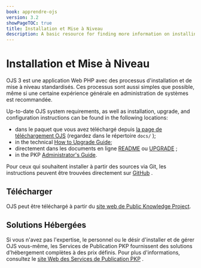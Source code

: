 ```yaml
---
book: apprendre-ojs
version: 3.2
showPageTOC: true
title: Installation et Mise à Niveau
description: A basic resource for finding more information on installing or upgrading OJS, or locating an OJS host.
---
```


# Installation et Mise à Niveau

OJS 3 est une application Web PHP avec des processus d'installation et de mise à niveau standardisés. Ces processus sont aussi simples que possible, même si une certaine expérience générale en administration de systèmes est recommandée.

Up-to-date OJS system requirements, as well as installation, upgrade, and configuration instructions can be found in the following locations:

* dans le paquet que vous avez téléchargé depuis [la page de téléchargement OJS](https://pkp.sfu.ca/ojs/ojs_download/) (regardez dans le répertoire `docs/` );
* in the technical [How to Upgrade Guide](/dev/upgrade-guide/);
* directement dans les documents en ligne [README](https://pkp.sfu.ca/ojs/README) ou [UPGRADE](https://pkp.sfu.ca/ojs/UPGRADE) ;
* in the PKP [Administrator's Guide](/admin-guide/).

Pour ceux qui souhaitent installer à partir des sources via Git, les instructions peuvent être trouvées directement sur [GitHub](https://github.com/pkp/ojs) .

## Télécharger

OJS peut être téléchargé à partir du [site web de Public Knowledge Project](https://pkp.sfu.ca).

## Solutions Hébergées

Si vous n'avez pas l'expertise, le personnel ou le désir d'installer et de gérer OJS vous-même, les Services de Publication PKP fournissent des solutions d'hébergement complètes à des prix définis. Pour plus d'informations, consultez le [site Web des Services de Publication PKP](https://pkpservices.sfu.ca) .
